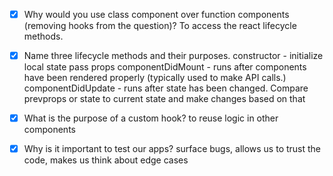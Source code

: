 - [x] Why would you use class component over function components (removing hooks from the question)?
    To access the react lifecycle methods.

- [x] Name three lifecycle methods and their purposes.
    constructor - initialize local state pass props
	componentDidMount - runs after components have been rendered properly (typically used to make API calls.)
	componentDidUpdate - runs after state has been changed. Compare prevprops or state to current state and make changes based on that

- [x] What is the purpose of a custom hook?
    to reuse logic in other components

- [x] Why is it important to test our apps?
    surface bugs, allows us to trust the code, makes us think about edge cases